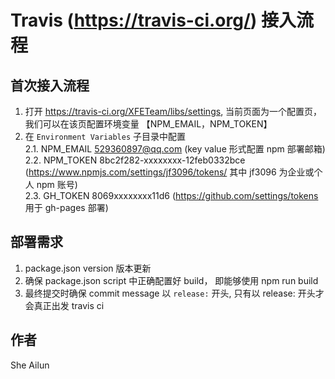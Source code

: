 # Travis (https://travis-ci.org/) 接入流程

## 首次接入流程

1. 打开 https://travis-ci.org/XFETeam/libs/settings, 当前页面为一个配置页，我们可以在该页配置环境变量 【NPM_EMAIL，NPM_TOKEN】
2. 在 `Environment Variables` 子目录中配置 <br />
    2.1. NPM_EMAIL 529360897@qq.com (key value 形式配置 npm 部署邮箱) <br />
    2.2. NPM_TOKEN 8bc2f282-xxxxxxxx-12feb0332bce (https://www.npmjs.com/settings/jf3096/tokens/ 其中 jf3096 为企业或个人 npm 账号) <br />
    2.3. GH_TOKEN 8069xxxxxxxx11d6 (https://github.com/settings/tokens 用于 gh-pages 部署)

## 部署需求

1. package.json version 版本更新
2. 确保 package.json script 中正确配置好 build， 即能够使用 npm run build
3. 最终提交时确保 commit message 以 `release:` 开头, 只有以 release: 开头才会真正出发 travis ci

## 作者
She Ailun
